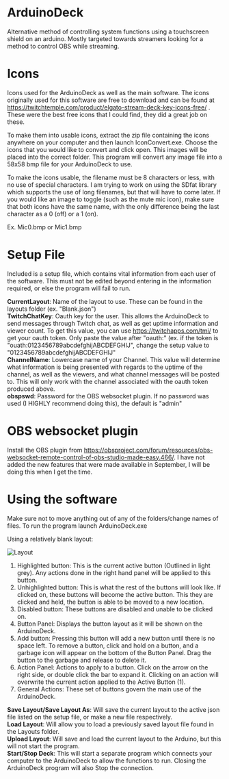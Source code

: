# ArduinoDeck
Alternative method of controlling system functions using a touchscreen shield on an arduino. Mostly targeted towards streamers looking for a method to control OBS while streaming.

# Icons

Icons used for the ArduinoDeck as well as the main software. The icons originally used for this software are free to download and can be found at https://twitchtemple.com/product/elgato-stream-deck-key-icons-free/ . These were the best free icons that I could find, they did a great job on these.

To make them into usable icons, extract the zip file containing the icons anywhere on your computer and then launch IconConvert.exe. Choose the icons that you would like to convert and click open. This images will be placed into the correct folder. This program will convert any image file into a 58x58 bmp file for your ArduinoDeck to use.

To make the icons usable, the filename must be 8 characters or less, with no use of special characters. I am trying to work on using the SDfat library which supports the use of long filenames, but that will have to come later. If you would like an image to toggle (such as the mute mic icon), make sure that both icons have the same name, with the only difference being the last character as a 0 (off) or a 1 (on).

Ex. Mic0.bmp or Mic1.bmp

# Setup File

Included is a setup file, which contains vital information from each user of the software. This must not be edited beyond entering in the information required, or else the program will fail to run.  


**CurrentLayout**: Name of the layout to use. These can be found in the layouts folder (ex. "Blank.json")  
**TwitchChatKey**: Oauth key for the user. This allows the ArduinoDeck to send messages through Twitch chat, as well as get uptime information and viewer count. To get this value, you can use https://twitchapps.com/tmi/ to get your oauth token. Only paste the value after "oauth:" (ex. if the token is "ouath:0123456789abcdefghijABCDEFGHIJ", change the setup value to "0123456789abcdefghijABCDEFGHIJ"  
**ChannelName**: Lowercase name of your Channel. This value will determine what information is being presented with regards to the uptime of the channel, as well as the viewers, and what channel messages will be posted to. This will only work with the channel associated with the oauth token produced above.  
**obspswd**: Password for the OBS websocket plugin. If no password was used (I HIGHLY recommend doing this), the default is "admin"  

# OBS websocket plugin

Install the OBS plugin from https://obsproject.com/forum/resources/obs-websocket-remote-control-of-obs-studio-made-easy.466/. I have not added the new features that were made available in September, I will be doing this when I get the time.

# Using the software
Make sure not to move anything out of any of the folders/change names of files. To run the program launch ArduinoDeck.exe

Using a relatively blank layout:

![Layout](https://github.com/MikeJewski/ArduinoDeck/edit/master/ArduinoDeckLayout.png?raw=true)

1. Highlighted button: This is the current active button (Outlined in light grey). Any actions done in the right hand panel will be applied to this button.
2. Unhighlighted button: This is what the rest of the buttons will look like. If clicked on, these buttons will become the active button. This they are clicked and held, the button is able to be moved to a new location.
3. Disabled button: These buttons are disabled and unable to be clicked on.
4. Button Panel: Displays the button layout as it will be shown on the ArduinoDeck.
5. Add button: Pressing this button will add a new button until there is no space left. To remove a button, click and hold on a button, and a garbage icon will appear on the bottom of the Button Panel. Drag the button to the garbage and release to delete it.
6. Action Panel: Actions to apply to a button. Click on the arrow on the right side, or double click the bar to expand it. Clicking on an action will overwrite the current action applied to the Active Button (1). 
7. General Actions: These set of buttons govern the main use of the ArduinoDeck. 

**Save Layout/Save Layout As**: Will save the current layout to the active json file listed on the setup file, or make a new file respectively.  
**Load Layout**: Will allow you to load a previously saved layout file found in the Layouts folder.   
**Upload Layout**: Will save and load the current layout to the Arduino, but this will not start the program.  
**Start/Stop Deck**: This will start a separate program which connects your computer to the ArduinoDeck to allow the functions to run. Closing the ArduinoDeck program will also Stop the connection.  
